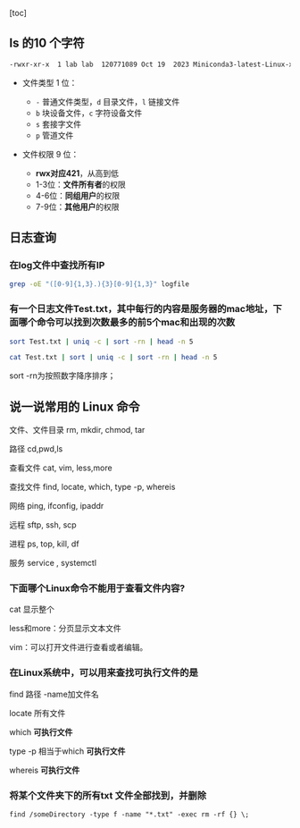 [toc]

## ls 的10 个字符

```bash
-rwxr-xr-x  1 lab lab  120771089 Oct 19  2023 Miniconda3-latest-Linux-x86_64.sh
```

- 文件类型 1 位：
  - `-` 普通文件类型，`d` 目录文件，`l` 链接文件
  - `b` 块设备文件，`c` 字符设备文件
  - `s` 套接字文件
  - `p` 管道文件

- 文件权限 9 位：
  - **rwx对应421**，从高到低
  - 1-3位：**文件所有者**的权限
  - 4-6位：**同组用户**的权限
  - 7-9位：**其他用户**的权限

## 日志查询

### 在log文件中查找所有IP

```bash
grep -oE "([0-9]{1,3}.){3}[0-9]{1,3}" logfile
```

### 有一个日志文件Test.txt，其中每行的内容是服务器的mac地址，下面哪个命令可以找到次数最多的前5个mac和出现的次数

```bash
sort Test.txt | uniq -c | sort -rn | head -n 5

cat Test.txt | sort | uniq -c | sort -rn | head -n 5
```

sort -rn为按照数字降序排序；

## 说一说常用的 Linux 命令

文件、文件目录 rm, mkdir, chmod, tar

路径 cd,pwd,ls

查看文件 cat, vim, less,more

查找文件 find, locate, which, type -p, whereis

网络 ping, ifconfig, ipaddr

远程 sftp, ssh, scp

进程 ps, top, kill, df

服务 service , systemctl 

### 下面哪个Linux命令不能用于查看文件内容?

cat 显示整个

less和more：分页显示文本文件

vim：可以打开文件进行查看或者编辑。

### 在Linux系统中，可以用来查找可执行文件的是

find 路径 -name加文件名

locate 所有文件

which **可执行文件**

type -p 相当于which  **可执行文件**

whereis **可执行文件**

### 将某个文件夹下的所有txt 文件全部找到，并删除

`find /someDirectory -type f -name "*.txt" -exec rm -rf {} \;`

